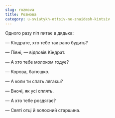 ```yaml
---
slug: rozmova
title: Розмова
category: u-sviatykh-ottsiv-ne-znaidesh-kintsiv
---
```

Одного разу піп питає в дядька:

— Кіндрате, хто тебе так рано будить?

— Півні, — відповів Кіндрат.

— А хто тебе молоком годує?

— Корова, батюшко.

— А коли ти спать лягаєш?

— Вночі, як усі сплять.

— А хто тебе роздягає?

— Святі отці й волосний старшина.
